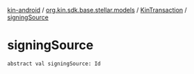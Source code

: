 [kin-android](../../index.md) / [org.kin.sdk.base.stellar.models](../index.md) / [KinTransaction](index.md) / [signingSource](./signing-source.md)

# signingSource

`abstract val signingSource: Id`